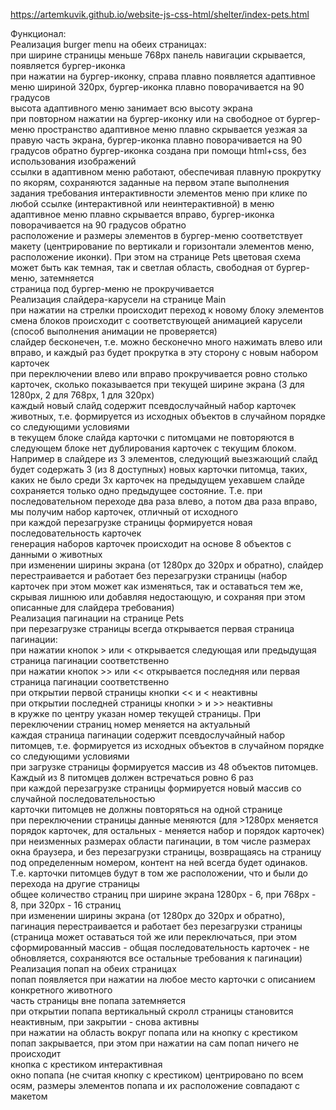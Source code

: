 https://artemkuvik.github.io/website-js-css-html/shelter/index-pets.html

Функционал:   
Реализация burger menu на обеих страницах:  
при ширине страницы меньше 768рх панель навигации скрывается, появляется бургер-иконка  
при нажатии на бургер-иконку, справа плавно появляется адаптивное меню шириной 320px, бургер-иконка плавно поворачивается на 90 градусов    
высота адаптивного меню занимает всю высоту экрана  
при повторном нажатии на бургер-иконку или на свободное от бургер-меню пространство адаптивное меню плавно скрывается уезжая за правую часть экрана, бургер-иконка плавно поворачивается на 90 градусов обратно
бургер-иконка создана при помощи html+css, без использования изображений  
ссылки в адаптивном меню работают, обеспечивая плавную прокрутку по якорям, сохраняются заданные на первом этапе выполнения задания требования интерактивности элементов меню
при клике по любой ссылке (интерактивной или неинтерактивной) в меню адаптивное меню плавно скрывается вправо, бургер-иконка поворачивается на 90 градусов обратно  
расположение и размеры элементов в бургер-меню соответствует макету (центрирование по вертикали и горизонтали элементов меню, расположение иконки). При этом на странице Pets цветовая схема может быть как темная, так и светлая
область, свободная от бургер-меню, затемняется  
страница под бургер-меню не прокручивается  
Реализация слайдера-карусели на странице Main  
при нажатии на стрелки происходит переход к новому блоку элементов  
смена блоков происходит с соответствующей анимацией карусели (способ выполнения анимации не проверяется)  
слайдер бесконечен, т.е. можно бесконечно много нажимать влево или вправо, и каждый раз будет прокрутка в эту сторону с новым набором карточек  
при переключении влево или вправо прокручивается ровно столько карточек, сколько показывается при текущей ширине экрана (3 для 1280px, 2 для 768px, 1 для 320px)  
каждый новый слайд содержит псевдослучайный набор карточек животных, т.е. формируется из исходных объектов в случайном порядке со следующими условиями  
в текущем блоке слайда карточки с питомцами не повторяются
в следующем блоке нет дублирования карточек с текущим блоком. Например в слайдере из 3 элементов, следующий выезжающий слайд будет содержать 3 (из 8 доступных) новых карточки питомца, таких, каких не было среди 3х карточек на предыдущем уехавшем слайде  
сохраняется только одно предыдущее состояние. Т.е. при последовательном переходе два раза влево, а потом два раза вправо, мы получим набор карточек, отличный от исходного  
при каждой перезагрузке страницы формируется новая последовательность карточек  
генерация наборов карточек происходит на основе 8 объектов с данными о животных  
при изменении ширины экрана (от 1280px до 320px и обратно), слайдер перестраивается и работает без перезагрузки страницы (набор карточек при этом может как изменяться, так и оставаться тем же, скрывая лишнюю или добавляя недостающую, и сохраняя при этом описанные для слайдера требования)  
Реализация пагинации на странице Pets  
при перезагрузке страницы всегда открывается первая страница пагинации:  
при нажатии кнопок > или < открывается следующая или предыдущая страница пагинации соответственно  
при нажатии кнопок >> или << открывается последняя или первая страница пагинации соответственно  
при открытии первой страницы кнопки << и < неактивны  
при открытии последней страницы кнопки > и >> неактивны  
в кружке по центру указан номер текущей страницы. При переключении страниц номер меняется на актуальный  
каждая страница пагинации содержит псевдослучайный набор питомцев, т.е. формируется из исходных объектов в случайном порядке со следующими условиями  
при загрузке страницы формируется массив из 48 объектов питомцев. Каждый из 8 питомцев должен встречаться ровно 6 раз  
при каждой перезагрузке страницы формируется новый массив со случайной последовательностью  
карточки питомцев не должны повторяться на одной странице  
при переключении страницы данные меняются (для >1280px меняется порядок карточек, для остальных - меняется набор и порядок карточек)  
при неизменных размерах области пагинации, в том числе размерах окна браузера, и без перезагрузки страницы, возвращаясь на страницу под определенным номером, контент на ней всегда будет одинаков. Т.е. карточки питомцев будут в том же расположении, что и были до перехода на другие страницы  
общее количество страниц при ширине экрана 1280px - 6, при 768px - 8, при 320px - 16 страниц  
при изменении ширины экрана (от 1280px до 320px и обратно), пагинация перестраивается и работает без перезагрузки страницы (страница может оставаться той же или переключаться, при этом сформированный массив - общая последовательность карточек - не обновляется, сохраняются все остальные требования к пагинации)  
Реализация попап на обеих страницах   
попап появляется при нажатии на любое место карточки с описанием конкретного животного  
часть страницы вне попапа затемняется  
при открытии попапа вертикальный скролл страницы становится неактивным, при закрытии - снова активны  
при нажатии на область вокруг попапа или на кнопку с крестиком попап закрывается, при этом при нажатии на сам попап ничего не происходит  
кнопка с крестиком интерактивная  
окно попапа (не считая кнопку с крестиком) центрировано по всем осям, размеры элементов попапа и их расположение совпадают с макетом  
